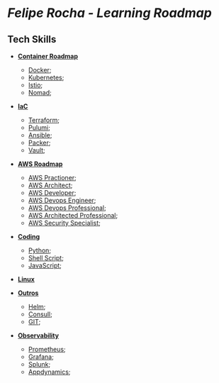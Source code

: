 # _Felipe Rocha - Learning Roadmap_

## Tech Skills

- **[Container Roadmap](https://github.com/Furipe09/AboutMe/blob/Master/Container_Roadmap.md)** 
  - [Docker](#docker);
  - [Kubernetes](#kubernetes);
  - [Istio](#istio);
  - [Nomad](#nomad);
  
- **[IaC](https://github.com/Furipe09/AboutMe/blob/Master/IaC_Roadmap.md)** 
  - [Terraform](#terraform);
  - [Pulumi]();
  - [Ansible](#ansible); 
  - [Packer](#packer);
  - [Vault](#vault);
  
- **[AWS Roadmap](https://github.com/Furipe09/AboutMe/blob/Master/AWS_Roadmap.md)** 
  - [AWS Practioner](#awspractioner);
  - [AWS Architect](#awsarchitect);
  - [AWS Developer](#awsdeveloper);
  - [AWS Devops Engineer](#awsdevopsprofessional);
  - [AWS Devops Professional](#awsdevopsprofessional);
  - [AWS Architected Professional](#awsarchitectedprofessional);
  - [AWS Security Specialist](#awssecurityspecialist);
  
- **[Coding](https://github.com/Furipe09/AboutMe/blob/Master/Coding_Roadmap.md)**
  - [Python]();
  - [Shell Script]();
  - [JavaScript]();
  
- **[Linux]()**

- **[Outros]()**
  - [Helm](https://github.com/badtuxx/DescomplicandoHelm);
  - [Consull](https://www.hashicorp.com/certification/consul-associate);
  - [GIT]();

- **[Observability](https://github.com/Furipe09/AboutMe/blob/Master/Observability_Roadmap.md)** 
  - [Prometheus]();
  - [Grafana]();
  - [Splunk]();
  - [Appdynamics]();
